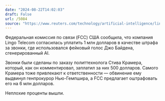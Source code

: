 ```yaml
---
date: "2024-08-22T14:02:03"
draft: False
url: /5084
source: "https://www.reuters.com/technology/artificial-intelligence/lingo-telecom-agrees-1-million-fine-over-ai-generated-biden-robocalls-2024-08-21/"
---
```


Федеральная комиссия по связи (FCC) США сообщила, что компания Lingo Telecom согласилась уплатить 1 млн долларов в качестве штрафа за звонки, где использовался фейковый голос Джо Байдена, сгенерированный AI. 

Звонки были сделаны по заказу политтехнолога Стива Крамера, который, как он комментировал, заплатил за них 500 долларов. Самого Крамера тоже привлекают к ответственности — обвинение ему выдвинул генпрокурор Нью-Гемпшира, а FCC предлагает оштрафовать его на 6 млн долларов.

Неплохие проценты вышли.
